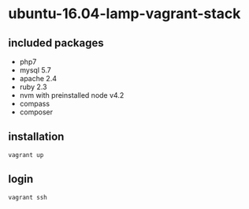 # ubuntu-16.04-lamp-vagrant-stack

## included packages

- php7
- mysql 5.7
- apache 2.4
- ruby 2.3
- nvm with preinstalled node v4.2
- compass
- composer

## installation

    vagrant up

## login

    vagrant ssh